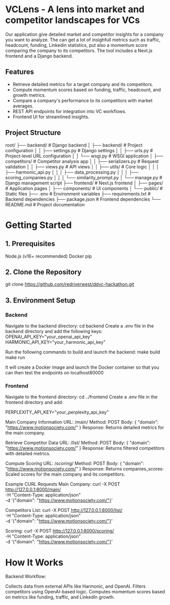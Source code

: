 # VCLens - A lens into market and competitor landscapes for VCs
Our application give detailed market and competitor insights for a company you want to analyze. 
The can get a lot of insighfull metrics such as traffic, headcount, funding, Linkedin statistics, put also a momentum score comparing the company to its competitors. 
The tool includes a Next.js frontend and a Django backend.

## Features
- Retrieve detailed metrics for a target company and its competitors.
- Compute momentum scores based on funding, traffic, headcount, and growth metrics.
- Compare a company's performance to its competitors with market averages.
- REST API endpoints for integration into VC workflows.
- Frontend UI for streamlined insights.

## Project Structure
root/
├── backend/                # Django backend
│   ├── backend/            # Project configuration
│   │   ├── settings.py     # Django settings
│   │   ├── urls.py         # Project-level URL configuration
│   │   └── wsgi.py         # WSGI application
│   ├── competitors/        # Competitor analysis app
│   │   ├── serializers.py  # Request validation
│   │   ├── views.py        # API views
│   │   ├── utils/          # Core logic
│   │   │   ├── harmonic_api.py
│   │   │   ├── data_processing.py
│   │   │   ├── scoring_companies.py
│   │   │   └── similarity_prompt.py
│   └── manage.py           # Django management script
├── frontend/               # Next.js frontend
│   ├── pages/              # Application pages
│   ├── components/         # UI components
│   └── public/             # Static files
├── .env                    # Environment variables
├── requirements.txt        # Backend dependencies
├── package.json            # Frontend dependencies
└── README.md               # Project documentation

# Getting Started

## 1. Prerequisites
Node.js (v16+ recommended)
Docker
pip

## 2. Clone the Repository
git clone https://github.com/redriverwest/ddvc-hackathon.git

## 3. Environment Setup

### Backend
Navigate to the backend directory:
cd backend
Create a .env file in the backend directory and add the following keys:
OPENAI_API_KEY="your_openai_api_key"
HARMONIC_API_KEY="your_harmonic_api_key"

Run the following commands to build and launch the backend:
make build
make run

It will create a Docker image and launch the Docker container so that you can then test the endpoints on localhost80000

### Frontend
Navigate to the frontend directory:
cd ../frontend
Create a .env file in the frontend directory and add:

PERPLEXITY_API_KEY="your_perplexity_api_key"

Main Company Information
URL: /main/
Method: POST
Body:
{
    "domain": "https://www.motionsociety.com/"
}
Response:
Returns detailed metrics for the main company.

Retrieve Competitor Data
URL: /list/
Method: POST
Body:
{
    "domain": "https://www.motionsociety.com/"
}
Response:
Returns filtered competitors with detailed metrics.

Compute Scoring
URL: /scoring/
Method: POST
Body:
{
    "domain": "https://www.motionsociety.com/"
}
Response:
Returns companies_scores: Scaled scores for the main company and its competitors.

Example CURL Requests
Main Company:
curl -X POST http://127.0.0.1:8000/main/ \
-H "Content-Type: application/json" \
-d '{"domain": "https://www.motionsociety.com/"}'

Competitors List:
curl -X POST http://127.0.0.1:8000/list/ \
-H "Content-Type: application/json" \
-d '{"domain": "https://www.motionsociety.com/"}'

Scoring:
curl -X POST http://127.0.0.1:8000/scoring/ \
-H "Content-Type: application/json" \
-d '{"domain": "https://www.motionsociety.com/"}'

# How It Works
Backend Workflow:

Collects data from external APIs like Harmonic, and OpenAI.
Filters competitors using OpenAI-based logic.
Computes momentum scores based on metrics like funding, traffic, and LinkedIn growth.
